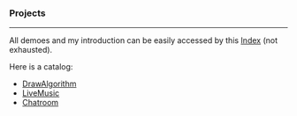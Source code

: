 ### Projects

---

All demoes and my introduction can be easily accessed by this [Index](https://fathomless-sea-85350.herokuapp.com/) (not exhausted).

Here is a catalog:

* [DrawAlgorithm](https://fathomless-sea-85350.herokuapp.com/draw-algorithm)
* [LiveMusic](http://99.79.9.127:3000/)
* [Chatroom](http://99.79.9.127:4000/chatroom)



